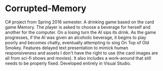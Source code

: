 # Corrupted-Memory
C# project from Spring 2016 semester.
A drinking game based on the card game Memory. The player is asked to choose a beverage for herself and another for the computer. On a losing turn the AI sips its drink. As the game progresses, if the AI was given an alcoholic beverage, it begins to play poorly and becomes chatty, eventually attempting to sing On Top of Old Smokey. Features delayed text presentation to mimick human responsiveness and assets I don't have the right to use (the card images are all from sci-fi shows and movies). It also includes a work-around that still needs to be properly fixed.
Developed entirely in Visual Studio.
